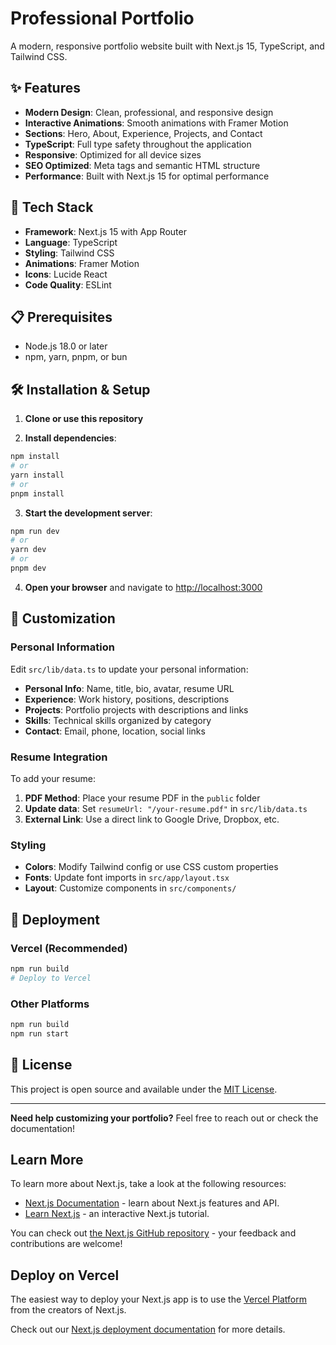 # Professional Portfolio

A modern, responsive portfolio website built with Next.js 15, TypeScript, and Tailwind CSS.

## ✨ Features

- **Modern Design**: Clean, professional, and responsive design
- **Interactive Animations**: Smooth animations with Framer Motion
- **Sections**: Hero, About, Experience, Projects, and Contact
- **TypeScript**: Full type safety throughout the application
- **Responsive**: Optimized for all device sizes
- **SEO Optimized**: Meta tags and semantic HTML structure
- **Performance**: Built with Next.js 15 for optimal performance

## 🚀 Tech Stack

- **Framework**: Next.js 15 with App Router
- **Language**: TypeScript
- **Styling**: Tailwind CSS
- **Animations**: Framer Motion
- **Icons**: Lucide React
- **Code Quality**: ESLint

## 📋 Prerequisites

- Node.js 18.0 or later
- npm, yarn, pnpm, or bun

## 🛠️ Installation & Setup

1. **Clone or use this repository**

2. **Install dependencies**:
```bash
npm install
# or
yarn install
# or
pnpm install
```

3. **Start the development server**:
```bash
npm run dev
# or
yarn dev
# or
pnpm dev
```

4. **Open your browser** and navigate to [http://localhost:3000](http://localhost:3000)

## 📝 Customization

### Personal Information

Edit `src/lib/data.ts` to update your personal information:

- **Personal Info**: Name, title, bio, avatar, resume URL
- **Experience**: Work history, positions, descriptions
- **Projects**: Portfolio projects with descriptions and links
- **Skills**: Technical skills organized by category
- **Contact**: Email, phone, location, social links

### Resume Integration

To add your resume:

1. **PDF Method**: Place your resume PDF in the `public` folder
2. **Update data**: Set `resumeUrl: "/your-resume.pdf"` in `src/lib/data.ts`
3. **External Link**: Use a direct link to Google Drive, Dropbox, etc.

### Styling

- **Colors**: Modify Tailwind config or use CSS custom properties
- **Fonts**: Update font imports in `src/app/layout.tsx`
- **Layout**: Customize components in `src/components/`

## 🚀 Deployment

### Vercel (Recommended)
```bash
npm run build
# Deploy to Vercel
```

### Other Platforms
```bash
npm run build
npm run start
```

## 📄 License

This project is open source and available under the [MIT License](LICENSE).

---

**Need help customizing your portfolio?** Feel free to reach out or check the documentation!

## Learn More

To learn more about Next.js, take a look at the following resources:

- [Next.js Documentation](https://nextjs.org/docs) - learn about Next.js features and API.
- [Learn Next.js](https://nextjs.org/learn) - an interactive Next.js tutorial.

You can check out [the Next.js GitHub repository](https://github.com/vercel/next.js) - your feedback and contributions are welcome!

## Deploy on Vercel

The easiest way to deploy your Next.js app is to use the [Vercel Platform](https://vercel.com/new?utm_medium=default-template&filter=next.js&utm_source=create-next-app&utm_campaign=create-next-app-readme) from the creators of Next.js.

Check out our [Next.js deployment documentation](https://nextjs.org/docs/app/building-your-application/deploying) for more details.
